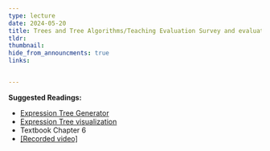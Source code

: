 ```yaml
---
type: lecture
date: 2024-05-20
title: Trees and Tree Algorithms/Teaching Evaluation Survey and evaluation questionnaire for learning outcomes
tldr: 
thumbnail: 
hide_from_announcments: true
links: 


---
```

**Suggested Readings:**
- [Expression Tree Generator](https://lnogueir.github.io/expression-tree-gen/)
- [Expression Tree visualization](https://notation-visualizer.ajayliu.com/tree)
- Textbook Chapter 6
- [[Recorded video]](https://youtube.com/playlist?list=PLHNZtBNWQ-869XBqZ0RNZkdQ1czbjegez&si=3yiH2fyKofyDjewK)


